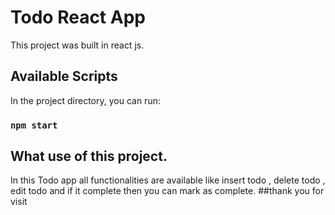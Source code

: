 # Todo React App 

This project was built in react js.

## Available Scripts

In the project directory, you can run:

### `npm start`

## What use of this project.
In this Todo app all functionalities are available like insert todo , delete todo , edit todo and if it complete then you can mark as complete.
##thank you for visit
